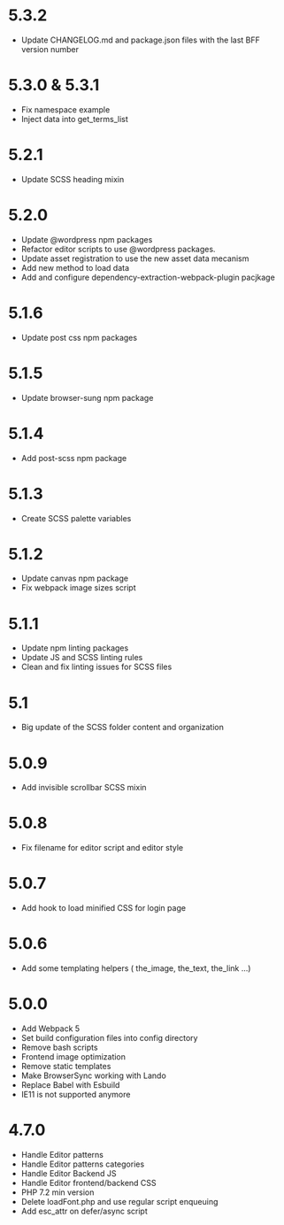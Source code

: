 # 5.3.2

- Update CHANGELOG.md and package.json files with the last BFF version number

# 5.3.0 & 5.3.1

- Fix namespace example
- Inject data into get_terms_list

# 5.2.1

- Update SCSS heading mixin

# 5.2.0

- Update @wordpress npm packages
- Refactor editor scripts to use @wordpress packages.
- Update asset registration to use the new asset data mecanism
- Add new method to load data
- Add and configure dependency-extraction-webpack-plugin pacjkage

# 5.1.6

- Update post css npm packages

# 5.1.5

- Update browser-sung npm package

# 5.1.4

- Add post-scss npm package

# 5.1.3

- Create SCSS palette variables

# 5.1.2

- Update canvas npm package
- Fix webpack image sizes script

# 5.1.1

- Update npm linting packages
- Update JS and SCSS linting rules
- Clean and fix linting issues for SCSS files

# 5.1

- Big update of the SCSS folder content and organization

# 5.0.9

- Add invisible scrollbar SCSS mixin

# 5.0.8

- Fix filename for editor script and editor style

# 5.0.7

- Add hook to load minified CSS for login page

# 5.0.6

- Add some templating helpers ( the_image, the_text, the_link ...)

# 5.0.0

- Add Webpack 5
- Set build configuration files into config directory
- Remove bash scripts
- Frontend image optimization
- Remove static templates
- Make BrowserSync working with Lando
- Replace Babel with Esbuild
- IE11 is not supported anymore

# 4.7.0

- Handle Editor patterns
- Handle Editor patterns categories
- Handle Editor Backend JS
- Handle Editor frontend/backend CSS
- PHP 7.2 min version
- Delete loadFont.php and use regular script enqueuing
- Add esc_attr on defer/async script
